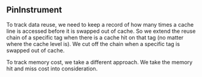 ## PinInstrument

To track data reuse, we need to keep a record of how many times a cache line is accessed before it is swapped out of cache. So we extend the reuse chain of a specific tag when there is a cache hit on that tag (no matter where the cache level is). We cut off the chain when a specific tag is swapped out of cache.

To track memory cost, we take a different approach. We take the memory hit and miss cost into consideration.